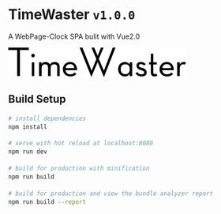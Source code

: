 # TimeWaster `v1.0.0`

A WebPage-Clock SPA bulit with Vue2.0

![timeWaster-logo](./src/assets/logo.gif)

## Build Setup

``` bash
# install dependencies
npm install

# serve with hot reload at localhost:8080
npm run dev

# build for production with minification
npm run build

# build for production and view the bundle analyzer report
npm run build --report
```
